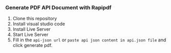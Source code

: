 ### Generate PDF API Document with Rapipdf

1. Clone this repository
2. Install visual studio code
3. Install Live Server
4. Start Live Server
5. Fill in the `api-json url` or `paste api json content in api.json file` and click generate pdf.

